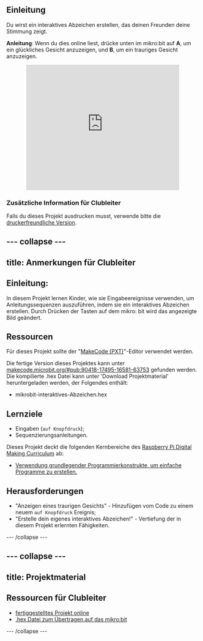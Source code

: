 ## Einleitung

Du wirst ein interaktives Abzeichen erstellen, das deinen Freunden deine Stimmung zeigt.

**Anleitung**: Wenn du dies online liest, drücke unten im mikro:bit auf **A**, um ein glückliches Gesicht anzuzeigen, und **B**, um ein trauriges Gesicht anzuzeigen.

<div class="trinket" style="width:400px;margin: 0 auto;">
<div style="position:relative;height:0;padding-bottom:81.97%;overflow:hidden;"><iframe style="position:absolute;top:0;left:0;width:100%;height:100%;" src="https://makecode.microbit.org/---run?id=_M6yLfbemfPUv" allowfullscreen="allowfullscreen" sandbox="allow-popups allow-scripts allow-same-origin" frameborder="0"></iframe></div>
</div>

### Zusätzliche Information für Clubleiter

Falls du dieses Projekt ausdrucken musst, verwende bitte die [druckerfreundliche Version](https://projects.raspberrypi.org/en/projects/interactive-badge/print).

## \--- collapse \---

## title: Anmerkungen für Clubleiter

## Einleitung:

In diesem Projekt lernen Kinder, wie sie Eingabeereignisse verwenden, um Anleitungssequenzen auszuführen, indem sie ein interaktives Abzeichen erstellen. Durch Drücken der Tasten auf dem mikro: bit wird das angezeigte Bild geändert.

## Ressourcen

Für dieses Projekt sollte der "[MakeCode (PXT)](http://jumpto.cc/pxt-new)"-Editor verwendet werden.

Die fertige Version dieses Projektes kann unter [makecode.microbit.org/#pub:90418-17495-16581-63753](https://makecode.microbit.org/#pub:90418-17495-16581-63753) gefunden werden. Die kompilierte .hex Datei kann unter 'Download Projektmaterial' heruntergeladen werden, der Folgendes enthält:

* mikrobit-interaktives-Abzeichen.hex

## Lernziele

* Eingaben (`auf Knopfdruck`);
* Sequenzierungsanleitungen.

Dieses Projekt deckt die folgenden Kernbereiche des [Raspberry Pi Digital Making Curriculum](http://rpf.io/curriculum) ab:

* [Verwendung grundlegender Programmierkonstrukte, um einfache Programme zu erstellen.](https://www.raspberrypi.org/curriculum/programming/creator)

## Herausforderungen

* "Anzeigen eines traurigen Gesichts" - Hinzufügen vom Code zu einem neuem `auf Knopfdruck` Ereignis;
* "Erstelle dein eigenes interaktives Abzeichen!" - Vertiefung der in diesem Projekt erlernten Fähigkeiten.

\--- /collapse \---

## \--- collapse \---

## title: Projektmaterial

## Ressourcen für Clubleiter

* [fertiggestelltes Projekt online](https://makecode.microbit.org/#pub:90418-17495-16581-63753)
* [.hex Datei zum Übertragen auf das mikro:bit](resources/microbit-Interactive-Badge.hex)

\--- /collapse \---